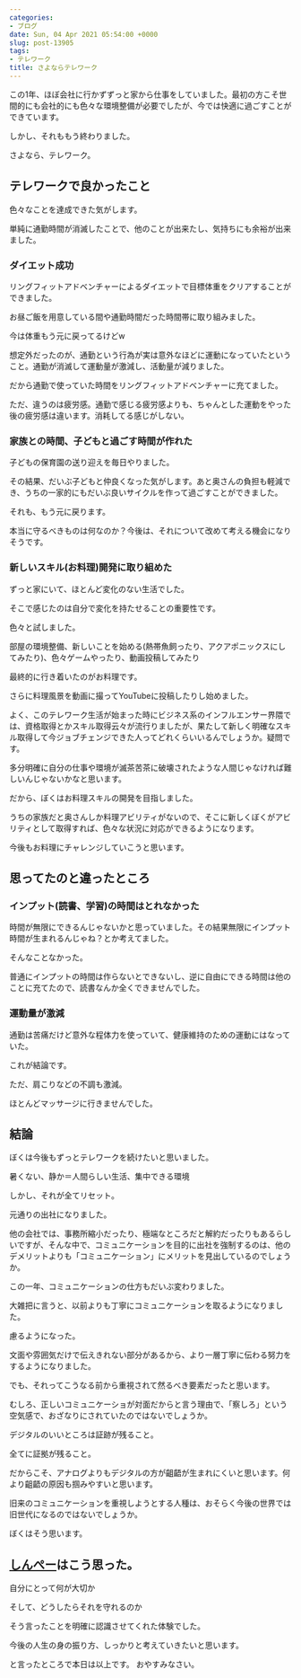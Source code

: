 ```yaml
---
categories:
- ブログ
date: Sun, 04 Apr 2021 05:54:00 +0000
slug: post-13905
tags:
- テレワーク
title: さよならテレワーク
---
```


この1年、ほぼ会社に行かずずっと家から仕事をしていました。最初の方こそ世間的にも会社的にも色々な環境整備が必要でしたが、今では快適に過ごすことができています。

しかし、それももう終わりました。

さよなら、テレワーク。

<h2>テレワークで良かったこと</h2>
色々なことを達成できた気がします。

単純に通勤時間が消滅したことで、他のことが出来たし、気持ちにも余裕が出来ました。

<h3>ダイエット成功</h3>
リングフィットアドベンチャーによるダイエットで目標体重をクリアすることができました。

お昼ご飯を用意している間や通勤時間だった時間帯に取り組みました。

今は体重もう元に戻ってるけどw

想定外だったのが、通勤という行為が実は意外なほどに運動になっていたということ。通勤が消滅して運動量が激減し、活動量が減りました。

だから通勤で使っていた時間をリングフィットアドベンチャーに充てました。

ただ、違うのは疲労感。通勤で感じる疲労感よりも、ちゃんとした運動をやった後の疲労感は違います。消耗してる感じがしない。

<h3>家族との時間、子どもと過ごす時間が作れた</h3>
子どもの保育園の送り迎えを毎日やりました。

その結果、だいぶ子どもと仲良くなった気がします。あと奥さんの負担も軽減でき、うちの一家的にもだいぶ良いサイクルを作って過ごすことができました。

それも、もう元に戻ります。

本当に守るべきものは何なのか？今後は、それについて改めて考える機会になりそうです。

<h3>新しいスキル(お料理)開発に取り組めた</h3>
ずっと家にいて、ほとんど変化のない生活でした。

そこで感じたのは自分で変化を持たせることの重要性です。

色々と試しました。

部屋の環境整備、新しいことを始める(熱帯魚飼ったり、アクアポニックスにしてみたり)、色々ゲームやったり、動画投稿してみたり

最終的に行き着いたのがお料理です。

さらに料理風景を動画に撮ってYouTubeに投稿したりし始めました。

よく、このテレワーク生活が始まった時にビジネス系のインフルエンサー界隈では、資格取得とかスキル取得云々が流行りましたが、果たして新しく明確なスキル取得して今ジョブチェンジできた人ってどれくらいいるんでしょうか。疑問です。

多分明確に自分の仕事や環境が滅茶苦茶に破壊されたような人間じゃなければ難しいんじゃないかなと思います。

だから、ぼくはお料理スキルの開発を目指しました。

うちの家族だと奥さんしか料理アビリティがないので、そこに新しくぼくがアビリティとして取得すれば、色々な状況に対応ができるようになります。

今後もお料理にチャレンジしていこうと思います。

<h2>思ってたのと違ったところ</h2>

<h3>インプット(読書、学習)の時間はとれなかった</h3>
時間が無限にできるんじゃないかと思っていました。その結果無限にインプット時間が生まれるんじゃね？とか考えてました。

そんなことなかった。

普通にインプットの時間は作らないとできないし、逆に自由にできる時間は他のことに充てたので、読書なんか全くできませんでした。


<h3>運動量が激減</h3>
通勤は苦痛だけど意外な程体力を使っていて、健康維持のための運動にはなっていた。

これが結論です。

ただ、肩こりなどの不調も激減。

ほとんどマッサージに行きませんでした。

<h2>結論</h2>
ぼくは今後もずっとテレワークを続けたいと思いました。

暑くない、静か＝人間らしい生活、集中できる環境

しかし、それが全てリセット。

元通りの出社になりました。

他の会社では、事務所縮小だったり、極端なところだと解約だったりもあるらしいですが、そんな中で、コミュニケーションを目的に出社を強制するのは、他のデメリットよりも「コミュニケーション」にメリットを見出しているのでしょうか。

この一年、コミュニケーションの仕方もだいぶ変わりました。

大雑把に言うと、以前よりも丁寧にコミュニケーションを取るようになりました。

慮るようになった。

文面や雰囲気だけで伝えきれない部分があるから、より一層丁寧に伝わる努力をするようになりました。

でも、それってこうなる前から重視されて然るべき要素だったと思います。

むしろ、正しいコミュニケーショが対面だからと言う理由で、「察しろ」という空気感で、おざなりにされていたのではないでしょうか。

デジタルのいいところは証跡が残ること。

全てに証拠が残ること。

だからこそ、アナログよりもデジタルの方が齟齬が生まれにくいと思います。何より齟齬の原因も掴みやすいと思います。

旧来のコミュニケーションを重視しようとする人種は、おそらく今後の世界では旧世代になるのではないでしょうか。

ぼくはそう思います。

<h2><a href="https://twitter.com/s_s_p_y">しんぺー</a>はこう思った。</h2>

自分にとって何が大切か

そして、どうしたらそれを守れるのか

そう言ったことを明確に認識させてくれた体験でした。

今後の人生の身の振り方、しっかりと考えていきたいと思います。

と言ったところで本日は以上です。
おやすみなさい。